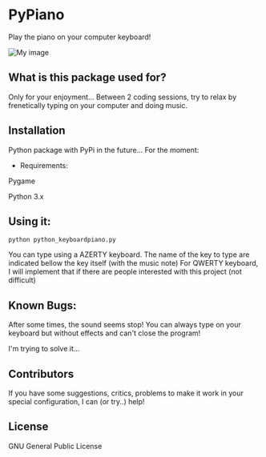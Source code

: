 PyPiano
=======
Play the piano on your computer keyboard!

![My image](gustavklopp.github.com/img/pypiano.png)

## What is this package used for?

Only for your enjoyment... Between 2 coding sessions, try to relax by frenetically typing on your computer and doing music.

## Installation

Python package with PyPi in the future...
For the moment:

* Requirements:

Pygame 

Python 3.x

## Using it:

`python python_keyboardpiano.py`

You can type using a AZERTY keyboard.
The name of the key to type are indicated bellow the key itself (with the music note)
For QWERTY keyboard, I will implement that if there are people interested with this project (not difficult)

## Known Bugs:

After some times, the sound seems stop! You can always type on your keyboard but without effects and can't close the program!

I'm trying to solve it...

## Contributors

If you have some suggestions, critics, problems to make it work in your special configuration, I can (or try..) help!

## License

GNU General Public License